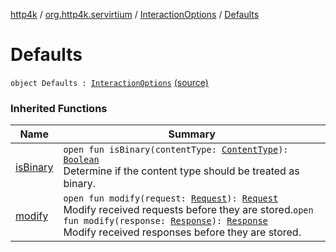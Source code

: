 [http4k](../../index.md) / [org.http4k.servirtium](../index.md) / [InteractionOptions](index.md) / [Defaults](./-defaults.md)

# Defaults

`object Defaults : `[`InteractionOptions`](index.md) [(source)](https://github.com/http4k/http4k/blob/master/http4k-testing-servirtium/src/main/kotlin/org/http4k/servirtium/InteractionOptions.kt#L30)

### Inherited Functions

| Name | Summary |
|---|---|
| [isBinary](is-binary.md) | `open fun isBinary(contentType: `[`ContentType`](../../org.http4k.core/-content-type/index.md)`): `[`Boolean`](https://kotlinlang.org/api/latest/jvm/stdlib/kotlin/-boolean/index.html)<br>Determine if the content type should be treated as binary. |
| [modify](modify.md) | `open fun modify(request: `[`Request`](../../org.http4k.core/-request/index.md)`): `[`Request`](../../org.http4k.core/-request/index.md)<br>Modify received requests before they are stored.`open fun modify(response: `[`Response`](../../org.http4k.core/-response/index.md)`): `[`Response`](../../org.http4k.core/-response/index.md)<br>Modify received responses before they are stored. |
